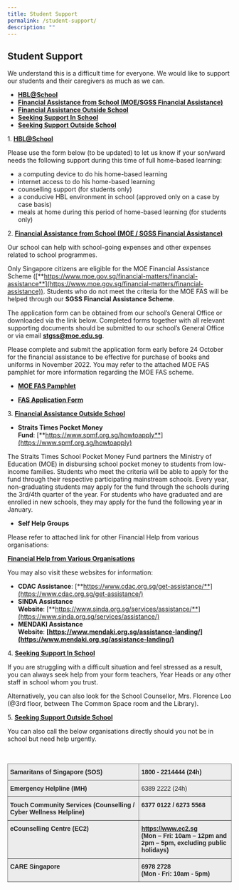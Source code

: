 ```yaml
---
title: Student Support
permalink: /student-support/
description: ""
---
```

## Student Support

We understand this is a difficult time for everyone. We would like to support our students and their caregivers as much as we can. 

  *   **[HBL@School](https://stgabrielssec.moe.edu.sg/student-support#HBL@School)**
*   **[Financial Assistance from School (MOE/SGSS Financial Assistance)](https://stgabrielssec.moe.edu.sg/student-support#Financial-Assistance-From-School)**
*   **[Financial Assistance Outside School](https://stgabrielssec.moe.edu.sg/student-support#Financial-Assistance-Outside-School)**
*   **[Seeking Support In School](https://stgabrielssec.moe.edu.sg/student-support#Seeking-Support-In-School)**
*   **[Seeking Support Outside School](https://stgabrielssec.moe.edu.sg/student-support#Seeking-Support-Outside-School)**

1. **<u>HBL@School</u>**

Please use the form below (to be updated) to let us know if your son/ward needs the following support during this time of full home-based learning:  

  
*   a computing device to do his home-based learning
*   internet access to do his home-based learning
*   counselling support (for students only)
*   a conducive HBL environment in school (approved only on a case by case basis)
*   meals at home during this period of home-based learning (for students only)


2. <b><u>Financial Assistance from School (MOE / SGSS Financial Assistance)</u></b> 

  

Our school can help with school-going expenses and other expenses related to school programmes.

  

Only Singapore citizens are eligible for the MOE Financial Assistance Scheme ([**https://www.moe.gov.sg/financial-matters/financial-assistance**](https://www.moe.gov.sg/financial-matters/financial-assistance)). Students who do not meet the criteria for the MOE FAS will be helped through our **SGSS Financial Assistance Scheme**.

  

The application form can be obtained from our school’s General Office or downloaded via the link below. Completed forms together with all relevant supporting documents should be submitted to our school’s General Office or via email [**stgss@moe.edu.sg**](mailto:stgss@moe.edu.sg).

  

Please complete and submit the application form early before 24 October for the financial assistance to be effective for purchase of books and uniforms in November 2022. You may refer to the attached MOE FAS pamphlet for more information regarding the MOE FAS scheme.  

  

[](https://stgabrielssec-moe-edu-sg-admin.cwp.sg/qql/slot/u153/Link/Parents%20Links/MOE%20FAS%20Application%20Form%20(from%201%20April%202020).pdf)

*   **[MOE FAS Pamphlet](/files/MOE%20FAS%20pamphlet%202023_updated.pdf)**

*   **[FAS Application Form](/files/Links/Parents/GGAS%20Application%20Form.pdf)**


3. **<u>Financial Assistance Outside School</u>**

*   **Straits Times Pocket Money Fund**: [**https://www.spmf.org.sg/howtoapply**](https://www.spmf.org.sg/howtoapply)

  

The Straits Times School Pocket Money Fund partners the Ministry of Education (MOE) in disbursing school pocket money to students from low-income families. Students who meet the criteria will be able to apply for the fund through their respective participating mainstream schools. Every year, non-graduating students may apply for the fund through the schools during the 3rd/4th quarter of the year. For students who have graduated and are enrolled in new schools, they may apply for the fund the following year in January.

  

*   **Self Help Groups**  
    

Please refer to attached link for other Financial Help from various organisations: 

**[Financial Help from Various Organisations]()**

  
You may also visit these websites for information:

  
*   **CDAC Assistance**: [**https://www.cdac.org.sg/get-assistance/**](https://www.cdac.org.sg/get-assistance/)
*   **SINDA Assistance Website**: [**https://www.sinda.org.sg/services/assistance/**](https://www.sinda.org.sg/services/assistance/)
*   **MENDAKI Assistance Website**: **[https://www.mendaki.org.sg/assistance-landing/](https://www.mendaki.org.sg/assistance-landing/)**

4. **<u>Seeking Support In School</u>**

If you are struggling with a difficult situation and feel stressed as a result, you can always seek help from your form teachers, Year Heads or any other staff in school whom you trust.

  Alternatively, you can also look for the School Counsellor, Mrs. Florence Loo (@3rd floor, between The Common Space room and the Library).
	
5. **<u>Seeking Support Outside School</u>**

You can also call the below organisations directly should you not be in school but need help urgently.

<br>
	
<style type="text/css">
.tg  {border-collapse:collapse;border-spacing:0;}
.tg td{border-color:black;border-style:solid;border-width:1px;font-family:Arial, sans-serif;font-size:14px;
  overflow:hidden;padding:10px 5px;word-break:normal;}
.tg th{border-color:black;border-style:solid;border-width:1px;font-family:Arial, sans-serif;font-size:14px;
  font-weight:normal;overflow:hidden;padding:10px 5px;word-break:normal;}
.tg .tg-e2rw{background-color:#ECECEC;border-color:inherit;color:#222;font-weight:bold;text-align:left;vertical-align:top}
.tg .tg-z8rh{background-color:#ECECEC;border-color:inherit;color:#222;text-align:left;vertical-align:middle}
.tg .tg-uq0r{background-color:#ECECEC;border-color:inherit;color:#0C343D;font-weight:bold;text-align:left;vertical-align:top}
</style>
<table class="tg">
<thead>
  <tr>
    <th class="tg-e2rw">Samaritans of Singapore (SOS)</th>
    <th class="tg-e2rw">1800 - 2214444 (24h)<br></th>
  </tr>
</thead>
<tbody>
  <tr>
    <td class="tg-e2rw">Emergency Helpline (IMH)<br></td>
    <td class="tg-z8rh"><span style="color:#222"> </span>6389 2222 (24h)</td>
  </tr>
  <tr>
    <td class="tg-e2rw">Touch Community Services (Counselling / Cyber Wellness Helpline)<br></td>
    <td class="tg-e2rw">6377 0122 / 6273 5568 <br></td>
  </tr>
  <tr>
    <td class="tg-e2rw">eCounselling Centre (EC2)</td>
    <td class="tg-uq0r"><a href="https://www.ec2.sg/">https://www.ec2.sg</a><br><span style="color:#222">(Mon – Fri: 10am – 12pm and</span><br><span style="color:#222">2pm – 5pm, excluding public holidays)</span></td>
  </tr>
  <tr>
    <td class="tg-e2rw">CARE Singapore</td>
    <td class="tg-e2rw">6978 2728<br><span style="color:#222">(Mon - Fri: 10am - 5pm)</span></td>
  </tr>
</tbody>
</table>